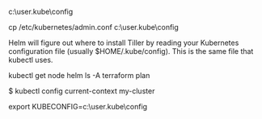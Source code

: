 c:\user\.kube\config

cp /etc/kubernetes/admin.conf   c:\user\.kube\config

Helm will figure out where to install Tiller by reading your Kubernetes configuration file (usually $HOME/.kube/config). This is the same file that kubectl uses.


kubectl get node
helm ls -A
terraform plan


$ kubectl config current-context
my-cluster


export KUBECONFIG=c:\user\.kube\config